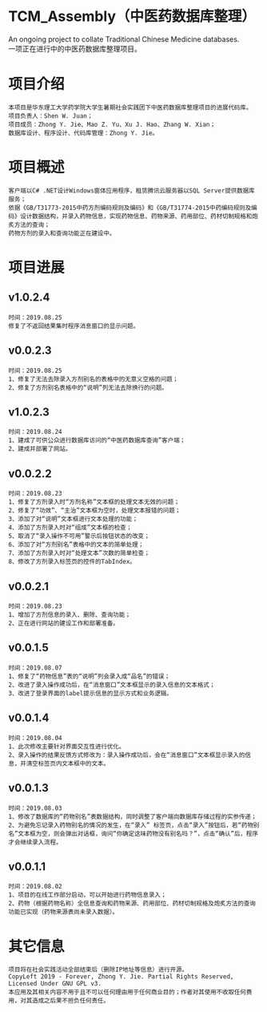 # TCM_Assembly（中医药数据库整理）
 An ongoing project to collate Traditional Chinese Medicine databases.  
 一项正在进行中的中医药数据库整理项目。

# 项目介绍
    本项目是华东理工大学药学院大学生暑期社会实践团下中医药数据库整理项目的进展代码库。
    项目负责人：Shen W. Juan；
    项目成员：Zhong Y. Jie、Mao Z. Yu、Xu J. Hao、Zhang W. Xian；
    数据库设计、程序设计、代码库管理：Zhong Y. Jie。
    
# 项目概述
    客户端以C# .NET设计Windows窗体应用程序，租赁腾讯云服务器以SQL Server提供数据库服务；  
    依据《GB/T31773-2015中药方剂编码规则及编码》和《GB/T31774-2015中药编码规则及编码》设计数据结构，并录入药物信息，实现药物信息、药物来源、药用部位、药材切制规格和炮炙方法的查询；
    药物方剂的录入和查询功能正在建设中。  
    
# 项目进展
## v1.0.2.4
	时间：2019.08.25
	修复了不返回结果集时程序消息窗口的显示问题。

## v0.0.2.3
	时间：2019.08.25
	1、修复了无法去除录入方剂别名的表格中的无意义空格的问题；
	2、修复了方剂别名表格中的“说明”列无法去除换行的问题。

## v1.0.2.3
	时间：2019.08.24
	1、建成了可供公众进行数据库访问的“中医药数据库查询”客户端；
	2、建成并部署了网站。

## v0.0.2.2
	时间：2019.08.23
	1、修复了方剂录入时“方剂名称”文本框的处理文本无效的问题；
	2、修复了“功效”、“主治”文本框为空时，处理文本报错的问题；
	3、添加了对“说明”文本框进行文本处理的功能；
	4、添加了方剂录入时对“组成”文本框的检查；
	5、取消了“录入操作不可用”警示后按钮状态的改变；
	6、添加了对“方剂别名”表格中的文本的简单处理；
	7、添加了方剂录入时对“处理文本”次数的简单检查；
	8、修改了方剂录入标签页的控件的TabIndex。

## v0.0.2.1
	时间：2019.08.23
	1、增加了方剂信息的录入、删除、查询功能；
	2、正在进行网站的建设工作和部署准备。

## v0.0.1.5
	时间：2019.08.07
	1、修复了“药物信息”表的“说明”列会录入成“品名”的错误；
	2、改进了录入操作成功后，在“消息窗口”文本框显示的录入信息的文本格式；
	3、改进了登录界面的label提示信息的显示方式和业务逻辑。

## v0.0.1.4
	时间：2019.08.04
	1、此次修改主要针对界面交互性进行优化。
	2、录入操作的结果反馈方式修改为：录入操作成功后，会在“消息窗口”文本框显示录入的信息，并清空标签页内文本框中的文本。

## v0.0.1.3
	时间：2019.08.03  
	1、修改了数据库的“药物别名”表数据结构，同时调整了客户端向数据库存储过程的实参传递；  
	2、为避免忘记录入药物别名的情况的发生，在“录入” 标签页，点击“录入”按钮后，若“药物别名”文本框为空，则会弹出对话框，询问“你确定这味药物没有别名吗？”，点击“确认”后，程序才会继续录入流程。

## v0.0.1.1
	时间：2019.08.02  
	1、项目的在线工作部分启动，可以开始进行药物信息录入；  
	2、药物（根据药物名称）全信息查询和药物来源、药用部位、药材切制规格及炮炙方法的查询功能已实现（药物来源表尚未录入数据）。  

# 其它信息
    项目将在社会实践活动全部结束后（删除IP地址等信息）进行开源。
    CopyLeft 2019 - Forever, Zhong Y. Jie. Partial Rights Reserved, Licensed Under GNU GPL v3.
    本应用及其相关内容不用于且不可以任何理由用于任何商业目的；作者对其使用不收取任何费用，对其造成之后果不担负任何责任。
